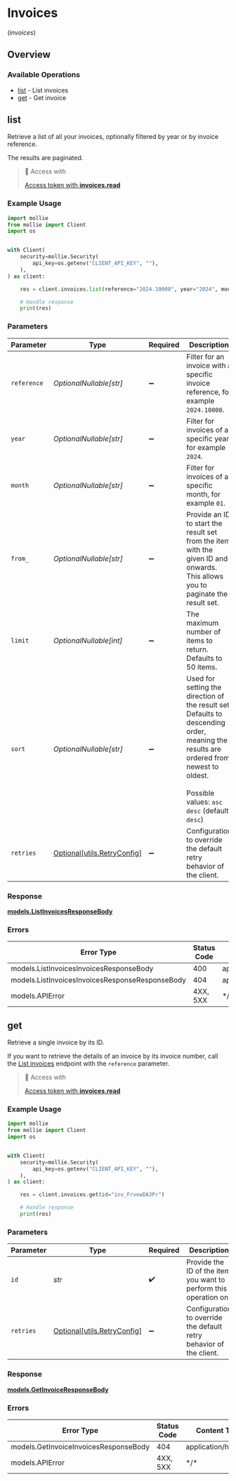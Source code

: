 # Invoices
(*invoices*)

## Overview

### Available Operations

* [list](#list) - List invoices
* [get](#get) - Get invoice

## list

Retrieve a list of all your invoices, optionally filtered by year or by invoice reference.

The results are paginated.

> 🔑 Access with
>
> [Access token with **invoices.read**](/reference/authentication)

### Example Usage

```python
import mollie
from mollie import Client
import os


with Client(
    security=mollie.Security(
        api_key=os.getenv("CLIENT_API_KEY", ""),
    ),
) as client:

    res = client.invoices.list(reference="2024.10000", year="2024", month="01", from_="inv_xBEbP9rvAq", limit=50, sort="desc")

    # Handle response
    print(res)

```

### Parameters

| Parameter                                                                                                                                                                               | Type                                                                                                                                                                                    | Required                                                                                                                                                                                | Description                                                                                                                                                                             | Example                                                                                                                                                                                 |
| --------------------------------------------------------------------------------------------------------------------------------------------------------------------------------------- | --------------------------------------------------------------------------------------------------------------------------------------------------------------------------------------- | --------------------------------------------------------------------------------------------------------------------------------------------------------------------------------------- | --------------------------------------------------------------------------------------------------------------------------------------------------------------------------------------- | --------------------------------------------------------------------------------------------------------------------------------------------------------------------------------------- |
| `reference`                                                                                                                                                                             | *OptionalNullable[str]*                                                                                                                                                                 | :heavy_minus_sign:                                                                                                                                                                      | Filter for an invoice with a specific invoice reference, for example `2024.10000`.                                                                                                      | 2024.10000                                                                                                                                                                              |
| `year`                                                                                                                                                                                  | *OptionalNullable[str]*                                                                                                                                                                 | :heavy_minus_sign:                                                                                                                                                                      | Filter for invoices of a specific year, for example `2024`.                                                                                                                             | 2024                                                                                                                                                                                    |
| `month`                                                                                                                                                                                 | *OptionalNullable[str]*                                                                                                                                                                 | :heavy_minus_sign:                                                                                                                                                                      | Filter for invoices of a specific month, for example `01`.                                                                                                                              | 01                                                                                                                                                                                      |
| `from_`                                                                                                                                                                                 | *OptionalNullable[str]*                                                                                                                                                                 | :heavy_minus_sign:                                                                                                                                                                      | Provide an ID to start the result set from the item with the given ID and onwards. This allows you to paginate the result set.                                                          | inv_xBEbP9rvAq                                                                                                                                                                          |
| `limit`                                                                                                                                                                                 | *OptionalNullable[int]*                                                                                                                                                                 | :heavy_minus_sign:                                                                                                                                                                      | The maximum number of items to return. Defaults to 50 items.                                                                                                                            | 50                                                                                                                                                                                      |
| `sort`                                                                                                                                                                                  | *OptionalNullable[str]*                                                                                                                                                                 | :heavy_minus_sign:                                                                                                                                                                      | Used for setting the direction of the result set. Defaults to descending order, meaning the results are ordered from newest to oldest.<br/><br/>Possible values: `asc` `desc` (default: `desc`) | desc                                                                                                                                                                                    |
| `retries`                                                                                                                                                                               | [Optional[utils.RetryConfig]](../../models/utils/retryconfig.md)                                                                                                                        | :heavy_minus_sign:                                                                                                                                                                      | Configuration to override the default retry behavior of the client.                                                                                                                     |                                                                                                                                                                                         |

### Response

**[models.ListInvoicesResponseBody](../../models/listinvoicesresponsebody.md)**

### Errors

| Error Type                                      | Status Code                                     | Content Type                                    |
| ----------------------------------------------- | ----------------------------------------------- | ----------------------------------------------- |
| models.ListInvoicesInvoicesResponseBody         | 400                                             | application/hal+json                            |
| models.ListInvoicesInvoicesResponseResponseBody | 404                                             | application/hal+json                            |
| models.APIError                                 | 4XX, 5XX                                        | \*/\*                                           |

## get

Retrieve a single invoice by its ID.

If you want to retrieve the details of an invoice by its invoice number, call the [List invoices](list-invoices) endpoint with the `reference` parameter.

> 🔑 Access with
>
> [Access token with **invoices.read**](/reference/authentication)

### Example Usage

```python
import mollie
from mollie import Client
import os


with Client(
    security=mollie.Security(
        api_key=os.getenv("CLIENT_API_KEY", ""),
    ),
) as client:

    res = client.invoices.get(id="inv_FrvewDA3Pr")

    # Handle response
    print(res)

```

### Parameters

| Parameter                                                           | Type                                                                | Required                                                            | Description                                                         | Example                                                             |
| ------------------------------------------------------------------- | ------------------------------------------------------------------- | ------------------------------------------------------------------- | ------------------------------------------------------------------- | ------------------------------------------------------------------- |
| `id`                                                                | *str*                                                               | :heavy_check_mark:                                                  | Provide the ID of the item you want to perform this operation on.   | inv_FrvewDA3Pr                                                      |
| `retries`                                                           | [Optional[utils.RetryConfig]](../../models/utils/retryconfig.md)    | :heavy_minus_sign:                                                  | Configuration to override the default retry behavior of the client. |                                                                     |

### Response

**[models.GetInvoiceResponseBody](../../models/getinvoiceresponsebody.md)**

### Errors

| Error Type                            | Status Code                           | Content Type                          |
| ------------------------------------- | ------------------------------------- | ------------------------------------- |
| models.GetInvoiceInvoicesResponseBody | 404                                   | application/hal+json                  |
| models.APIError                       | 4XX, 5XX                              | \*/\*                                 |